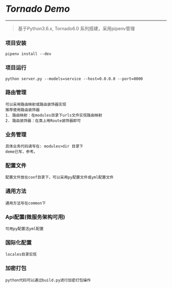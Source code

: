 # **_Tornado Demo_**

---

> 基于Python3.6.x, Tornado6.0 系列搭建，采用pipenv管理

### 项目安装
```shell script
pipenv install --dev
```

### 项目运行

```python3
python server.py --models=service --host=0.0.0.0 --port=8000
``` 

### 路由管理
```text
可以采用路由映射或路由装饰器实现
推荐使用路由装饰器
1. 路由映射：在modules目录下urls文件实现路由映射
2. 路由装饰器：在类上用Route装饰器即可
```

### 业务管理
```text
具体业务代码请写在: modules>dir 目录下
deme已写，参考。
```

### 配置文件
```text
配置文件放在conf目录下，可以采用py配置文件或yml配置文件
```

### 通用方法
```text
通用方法写在common下
```

### Api配置(微服务架构可用)
```text
可用py配置活yml配置
```

### 国际化配置
```text
locales目录实现
```

### 加密打包
```text
python代码可以通过build.py进行加密打包操作
```